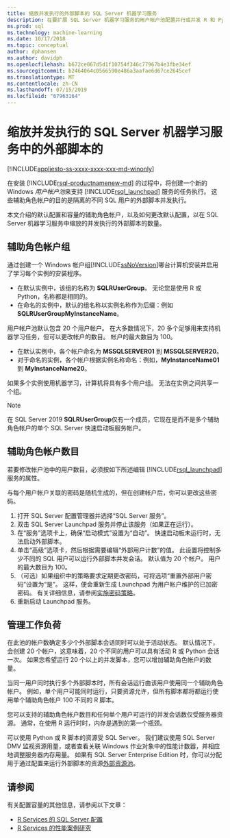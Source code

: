 ```yaml
---
title: 缩放并发执行的外部脚本的 SQL Server 机器学习服务
description: 在要扩展 SQL Server 机器学习服务的用户帐户池配置并行或并发 R 和 Python 脚本执行。
ms.prod: sql
ms.technology: machine-learning
ms.date: 10/17/2018
ms.topic: conceptual
author: dphansen
ms.author: davidph
ms.openlocfilehash: b672ce067d5d1f10754f346c77967b4e3fbe34ef
ms.sourcegitcommit: b2464064c0566590e486a3aafae6d67ce2645cef
ms.translationtype: MT
ms.contentlocale: zh-CN
ms.lasthandoff: 07/15/2019
ms.locfileid: "67963164"
---
```

# <a name="scale-concurrent-execution-of-external-scripts-in-sql-server-machine-learning-services"></a>缩放并发执行的 SQL Server 机器学习服务中的外部脚本的
[!INCLUDE[appliesto-ss-xxxx-xxxx-xxx-md-winonly](../../includes/appliesto-ss-xxxx-xxxx-xxx-md-winonly.md)]

在安装 [!INCLUDE[rsql-productnamenew-md](../../includes/rsql-productnamenew-md.md)] 的过程中，将创建一个新的 Windows *用户帐户池*来支持 [!INCLUDE[rsql_launchpad](../../includes/rsql-launchpad-md.md)] 服务的任务执行。 这些辅助角色帐户的目的是隔离的不同 SQL 用户的外部脚本并发执行。

本文介绍的默认配置和容量的辅助角色帐户，以及如何更改默认配置，以在 SQL Server 机器学习服务中缩放的并发执行的外部脚本的数量。

## <a name="worker-account-group"></a>辅助角色帐户组

通过创建一个 Windows 帐户组[!INCLUDE[ssNoVersion](../../includes/ssnoversion-md.md)]哪台计算机安装并启用了学习每个实例的安装程序。

- 在默认实例中，该组的名称为 **SQLRUserGroup**。 无论您是使用 R 或 Python，名称都是相同的。
- 在命名的实例中，默认的组名称以实例名称作为后缀：例如 **SQLRUserGroupMyInstanceName**。

用户帐户池默认包含 20 个用户帐户。 在大多数情况下，20 多个足够用来支持机器学习任务，但可以更改帐户的数目。 帐户的最大数目为 100。

- 在默认实例中，各个帐户命名为 **MSSQLSERVER01** 到 **MSSQLSERVER20**。
- 对于命名的实例，各个帐户根据实例名称命名：例如，**MyInstanceName01** 到 **MyInstanceName20**。

如果多个实例使用机器学习，计算机将具有多个用户组。 无法在实例之间共享一个组。

> [!Note]
> 在 SQL Server 2019 **SQLRUserGroup**仅有一个成员，它现在是而不是多个辅助角色帐户的单个 SQL Server 快速启动板服务帐户。

<a name = "HowToChangeGroup"> </a>

## <a name="number-of-worker-accounts"></a>辅助角色帐户数目

若要修改帐户池中的用户数目，必须按如下所述编辑 [!INCLUDE[rsql_launchpad](../../includes/rsql-launchpad-md.md)] 服务的属性。

与每个用户帐户关联的密码是随机生成的，但在创建帐户后，你可以更改这些密码。

1. 打开 SQL Server 配置管理器并选择“SQL Server 服务”。 
2. 双击 SQL Server Launchpad 服务并停止该服务（如果正在运行）。
3.  在“服务”选项卡上，确保“启动模式”设置为“自动”。  快速启动板未运行时，无法启动外部脚本。
4.  单击“高级”选项卡，然后根据需要编辑“外部用户计数”的值。   此设置将控制多少不同的 SQL 用户可以运行外部脚本并发会话。 默认值为 20 个帐户。 用户的最大数目为 100。
5. （可选）如果组织中的策略要求定期更改密码，可将选项“重置外部用户密码”设置为“是”。   这样，便会重新生成 Launchpad 为用户帐户维护的已加密密码。 有关详细信息，请参阅[实施密码策略](../security/sql-server-launchpad-service-account.md#bkmk_EnforcePolicy)。
6.  重新启动 Launchpad 服务。

## <a name="managing-workloads"></a>管理工作负荷

在此池的帐户数确定多少个外部脚本会话同时可以处于活动状态。  默认情况下，会创建 20 个帐户，这意味着，20 个不同的用户可以具有活动 R 或 Python 会话一次。 如果您希望运行 20 个以上的并发脚本，您可以增加辅助角色帐户的数量。

当同一用户同时执行多个外部脚本时，所有会话运行由该用户使用同一个辅助角色帐户。 例如，单个用户可能同时运行，只要资源允许，但所有脚本都将都运行使用单个辅助角色帐户 100 不同的 R 脚本。

您可以支持的辅助角色帐户数目和任何单个用户可运行的并发会话数仅受服务器资源。 通常，在使用 R 运行时时，内存是遇到的第一个瓶颈。

可以使用 Python 或 R 脚本的资源受 SQL Server。 我们建议使用 SQL Server DMV 监视资源用量，或者查看关联 Windows 作业对象中的性能计数器，并相应地调整服务器内存用量。 如果有 SQL Server Enterprise Edition 时，你可以分配用于通过配置来运行外部脚本的资源[外部资源池](how-to-create-a-resource-pool.md)。

## <a name="see-also"></a>请参阅

有关配置容量的其他信息，请参阅以下文章：

- [R Services 的 SQL Server 配置](../../advanced-analytics/r/sql-server-configuration-r-services.md)
- [R Services 的性能案例研究](../../advanced-analytics/r/performance-case-study-r-services.md)